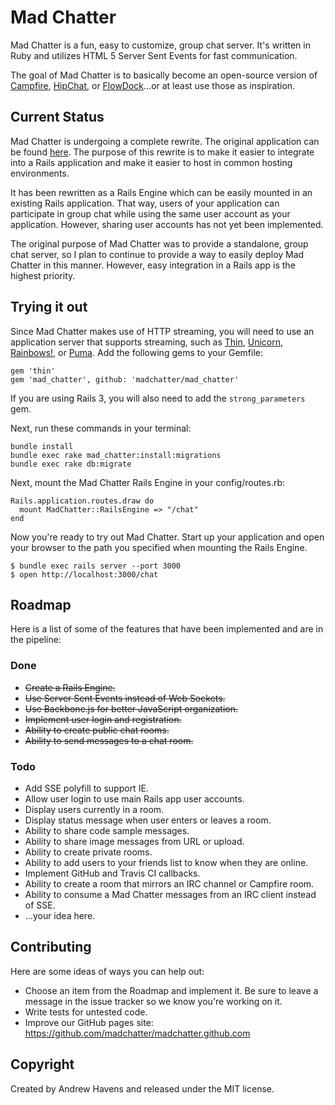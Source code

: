 # Mad Chatter

Mad Chatter is a fun, easy to customize, group chat server. It's written in Ruby and utilizes HTML 5 Server Sent Events for fast communication.

The goal of Mad Chatter is to basically become an open-source version of [Campfire](http://campfirenow.com/), [HipChat](https://www.hipchat.com), or [FlowDock](https://www.flowdock.com)...or at least use those as inspiration.


## Current Status

Mad Chatter is undergoing a complete rewrite. The original application can be found [here](https://github.com/andrewhavens/mad_chatter). The purpose of this rewrite is to make it easier to integrate into a Rails application and make it easier to host in common hosting environments.

It has been rewritten as a Rails Engine which can be easily mounted in an existing Rails application. That way, users of your application can participate in group chat while using the same user account as your application. However, sharing user accounts has not yet been implemented.

The original purpose of Mad Chatter was to provide a standalone, group chat server, so I plan to continue to provide a way to easily deploy Mad Chatter in this manner. However, easy integration in a Rails app is the highest priority.


## Trying it out

Since Mad Chatter makes use of HTTP streaming, you will need to use an application server that supports streaming, such as [Thin](http://code.macournoyer.com/thin/), [Unicorn](http://unicorn.bogomips.org), [Rainbows!](http://rainbows.rubyforge.org), or [Puma](http://puma.io). Add the following gems to your Gemfile:

    gem 'thin'
    gem 'mad_chatter', github: 'madchatter/mad_chatter'

If you are using Rails 3, you will also need to add the `strong_parameters` gem.

Next, run these commands in your terminal:

    bundle install
    bundle exec rake mad_chatter:install:migrations
    bundle exec rake db:migrate

Next, mount the Mad Chatter Rails Engine in your config/routes.rb:

    Rails.application.routes.draw do
      mount MadChatter::RailsEngine => "/chat"
    end

Now you're ready to try out Mad Chatter. Start up your application and open your browser to the path you specified when mounting the Rails Engine.

    $ bundle exec rails server --port 3000
    $ open http://localhost:3000/chat


## Roadmap

Here is a list of some of the features that have been implemented and are in the pipeline:

### Done

* ~~Create a Rails Engine.~~
* ~~Use Server Sent Events instead of Web Sockets.~~
* ~~Use Backbone.js for better JavaScript organization.~~
* ~~Implement user login and registration.~~
* ~~Ability to create public chat rooms.~~
* ~~Ability to send messages to a chat room.~~

### Todo

* Add SSE polyfill to support IE.
* Allow user login to use main Rails app user accounts.
* Display users currently in a room.
* Display status message when user enters or leaves a room.
* Ability to share code sample messages.
* Ability to share image messages from URL or upload.
* Ability to create private rooms.
* Ability to add users to your friends list to know when they are online.
* Implement GitHub and Travis CI callbacks.
* Ability to create a room that mirrors an IRC channel or Campfire room.
* Ability to consume a Mad Chatter messages from an IRC client instead of SSE.
* ...your idea here.

<!-- OLD README
    
## Getting Started

Since Mad Chatter is written in Ruby, you'll need to install Ruby in order to continue. We have a wiki page to help you with that:

[How to install Ruby and RubyGems](https://github.com/andrewhavens/mad_chatter/wiki/How-to-install-Ruby-and-RubyGems)

Once you have RubyGems installed, you can install the Mad Chatter gem:

    gem install mad_chatter

Then generate the directory where your chat application will live:

    mad_chatter new mychatroom

This command will generate the following structure:

    mychatroom/
        config.yml      # for general configuration
        extensions/     # for writing your own extensions
        web/            # all of the html, css, and javascript live here

To start your chat server, navigate to the directory that was just created and run...

    mad_chatter preview

This will start up the Mad Chatter chat server as well as a simple web server for you to preview/demo your new chat room. Now you can check it out by opening http://localhost:3000 in your browser. You should see something like this:

![Mad Chatter screenshot](https://raw.github.com/andrewhavens/mad_chatter/master/screenshot.png)

When you're ready to have other people start using your new chat server (friends, family, co-workers, etc) you'll need to set up a web server so other people can access it. Set up your web server to serve the `web` directory that we created above. Now you're ready to start Mad Chatter and leave it running in the background. Here are a few useful commands for that:

    mad_chatter start
    mad_chatter stop
    mad_chatter restart

## Chat Actions

Mad Chatter can do some special things depending on the chat messages you send. Every chat message is parsed to see if it is a normal chat message, or if it's a special action. These actions are much like IRC commands. For example, if I wanted to change my name from Andrew to Andy I could chat this message:

    /nick andy

Mad Chatter will interpret this message as an action and change the user name to andy.

If I wanted to embed a YouTube video for all the members of the chatroom to enjoy, I could type:

    /youtube http://youtu.be/n1NVfDlU6yQ

Or if I wanted to shake everyone's chat window:

    /earthquake

You can even create your own actions!


## Customizing

The goal of Mad Chatter is to make it easy to create, host, and customize your own chat server. Let's take a look at the different ways you can customize your new chat server.

All of the HTML, CSS, and Javascript is available for you to customize in the `web` directory.

In the `config.yml` file you can see a few things you can customize.

The `extensions` directory contains all of your extensions. If you wanted to create a custom action, this is where you would put it. You will find a few examples in that directory.


## Mac, Windows, and Linux Wrappers

Once you've got your chat server running and being used by other people, you might be interested in using and distributing an installable application so your users have the convenience of clicking on an icon, receiving growl notifications, etc. Here's a list of the currently available "wrapper" applications:

 * [Mad Chatter for Mac](https://github.com/andrewhavens/mad_chatter_for_mac)


## Getting Help / Providing Feedback

If you need help or have feedback, feel free to submit bug reports and feature requests to our [GitHub Issues page](https://github.com/madchatter/mad_chatter/issues), or post to the [Google Group](https://groups.google.com/group/mad-chatter).

You can also vote on upcoming features: https://madchatter.uservoice.com
-->


## Contributing

Here are some ideas of ways you can help out:

* Choose an item from the Roadmap and implement it. Be sure to leave a message in the issue tracker so we know you're working on it.
* Write tests for untested code.
* Improve our GitHub pages site: https://github.com/madchatter/madchatter.github.com

<!--
Please fork and send pull requests! Or submit issues if you have suggestions on how to improve Mad Chatter.
[![Build Status](https://secure.travis-ci.org/andrewhavens/mad_chatter.png)](http://travis-ci.org/andrewhavens/mad_chatter)
-->


## Copyright

Created by Andrew Havens and released under the MIT license.
